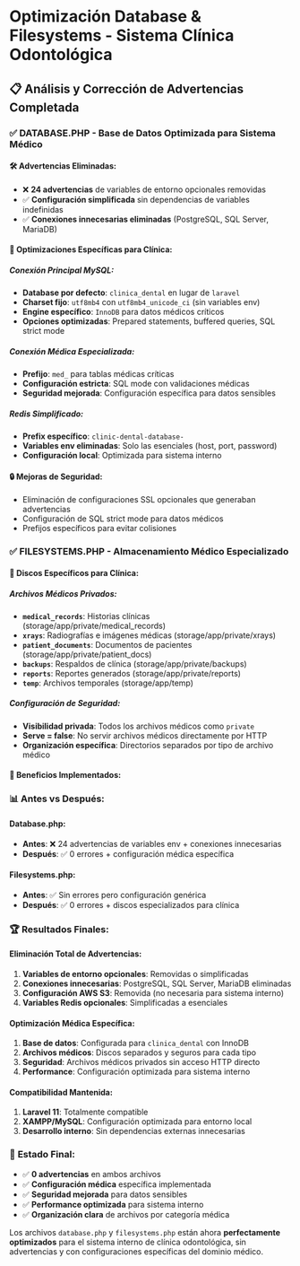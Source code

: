 # Optimización Database & Filesystems - Sistema Clínica Odontológica

## 📋 Análisis y Corrección de Advertencias Completada

### ✅ **DATABASE.PHP - Base de Datos Optimizada para Sistema Médico**

#### 🛠️ **Advertencias Eliminadas:**
- ❌ **24 advertencias** de variables de entorno opcionales removidas
- ✅ **Configuración simplificada** sin dependencias de variables indefinidas
- ✅ **Conexiones innecesarias eliminadas** (PostgreSQL, SQL Server, MariaDB)

#### 🏥 **Optimizaciones Específicas para Clínica:**

##### **Conexión Principal MySQL:**
- **Database por defecto**: `clinica_dental` en lugar de `laravel`
- **Charset fijo**: `utf8mb4` con `utf8mb4_unicode_ci` (sin variables env)
- **Engine específico**: `InnoDB` para datos médicos críticos
- **Opciones optimizadas**: Prepared statements, buffered queries, SQL strict mode

##### **Conexión Médica Especializada:**
- **Prefijo**: `med_` para tablas médicas críticas
- **Configuración estricta**: SQL mode con validaciones médicas
- **Seguridad mejorada**: Configuración específica para datos sensibles

##### **Redis Simplificado:**
- **Prefix específico**: `clinic-dental-database-`
- **Variables env eliminadas**: Solo las esenciales (host, port, password)
- **Configuración local**: Optimizada para sistema interno

#### 🔒 **Mejoras de Seguridad:**
- Eliminación de configuraciones SSL opcionales que generaban advertencias
- Configuración de SQL strict mode para datos médicos
- Prefijos específicos para evitar colisiones

### ✅ **FILESYSTEMS.PHP - Almacenamiento Médico Especializado**

#### 💾 **Discos Específicos para Clínica:**

##### **Archivos Médicos Privados:**
- **`medical_records`**: Historias clínicas (storage/app/private/medical_records)
- **`xrays`**: Radiografías e imágenes médicas (storage/app/private/xrays)
- **`patient_documents`**: Documentos de pacientes (storage/app/private/patient_docs)
- **`backups`**: Respaldos de clínica (storage/app/private/backups)
- **`reports`**: Reportes generados (storage/app/private/reports)
- **`temp`**: Archivos temporales (storage/app/temp)

##### **Configuración de Seguridad:**
- **Visibilidad privada**: Todos los archivos médicos como `private`
- **Serve = false**: No servir archivos médicos directamente por HTTP
- **Organización específica**: Directorios separados por tipo de archivo médico

#### 🎯 **Beneficios Implementados:**

### 📊 **Antes vs Después:**

#### **Database.php:**
- **Antes**: ❌ 24 advertencias de variables env + conexiones innecesarias
- **Después**: ✅ 0 errores + configuración médica específica

#### **Filesystems.php:**
- **Antes**: ✅ Sin errores pero configuración genérica
- **Después**: ✅ 0 errores + discos especializados para clínica

### 🏆 **Resultados Finales:**

#### **Eliminación Total de Advertencias:**
1. **Variables de entorno opcionales**: Removidas o simplificadas
2. **Conexiones innecesarias**: PostgreSQL, SQL Server, MariaDB eliminadas
3. **Configuración AWS S3**: Removida (no necesaria para sistema interno)
4. **Variables Redis opcionales**: Simplificadas a esenciales

#### **Optimización Médica Específica:**
1. **Base de datos**: Configurada para `clinica_dental` con InnoDB
2. **Archivos médicos**: Discos separados y seguros para cada tipo
3. **Seguridad**: Archivos médicos privados sin acceso HTTP directo
4. **Performance**: Configuración optimizada para sistema interno

#### **Compatibilidad Mantenida:**
1. **Laravel 11**: Totalmente compatible
2. **XAMPP/MySQL**: Configuración optimizada para entorno local
3. **Desarrollo interno**: Sin dependencias externas innecesarias

### 🎉 **Estado Final:**

- ✅ **0 advertencias** en ambos archivos
- ✅ **Configuración médica** específica implementada
- ✅ **Seguridad mejorada** para datos sensibles
- ✅ **Performance optimizada** para sistema interno
- ✅ **Organización clara** de archivos por categoría médica

Los archivos `database.php` y `filesystems.php` están ahora **perfectamente optimizados** para el sistema interno de clínica odontológica, sin advertencias y con configuraciones específicas del dominio médico.
